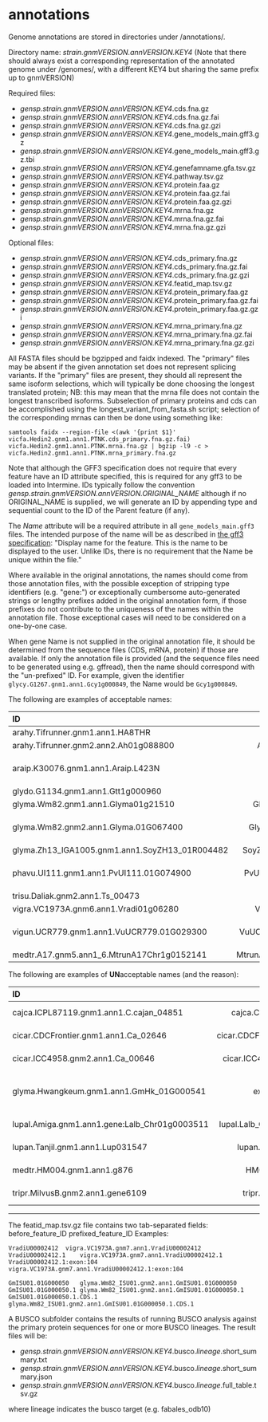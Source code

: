# annotations

Genome annotations are stored in directories under /annotations/.

Directory name: _strain.gnmVERSION.annVERSION.KEY4_
(Note that there should always exist a corresponding representation of the annotated genome under /genomes/, with a different KEY4 but sharing the same prefix up to gnmVERSION)

Required files:
- _gensp.strain.gnmVERSION.annVERSION.KEY4_.cds.fna.gz
- _gensp.strain.gnmVERSION.annVERSION.KEY4_.cds.fna.gz.fai
- _gensp.strain.gnmVERSION.annVERSION.KEY4_.cds.fna.gz.gzi
- _gensp.strain.gnmVERSION.annVERSION.KEY4_.gene_models_main.gff3.gz
- _gensp.strain.gnmVERSION.annVERSION.KEY4_.gene_models_main.gff3.gz.tbi
- _gensp.strain.gnmVERSION.annVERSION.KEY4_.genefamname.gfa.tsv.gz
- _gensp.strain.gnmVERSION.annVERSION.KEY4_.pathway.tsv.gz
- _gensp.strain.gnmVERSION.annVERSION.KEY4_.protein.faa.gz
- _gensp.strain.gnmVERSION.annVERSION.KEY4_.protein.faa.gz.fai
- _gensp.strain.gnmVERSION.annVERSION.KEY4_.protein.faa.gz.gzi
- _gensp.strain.gnmVERSION.annVERSION.KEY4_.mrna.fna.gz
- _gensp.strain.gnmVERSION.annVERSION.KEY4_.mrna.fna.gz.fai
- _gensp.strain.gnmVERSION.annVERSION.KEY4_.mrna.fna.gz.gzi

Optional files:
- _gensp.strain.gnmVERSION.annVERSION.KEY4_.cds_primary.fna.gz
- _gensp.strain.gnmVERSION.annVERSION.KEY4_.cds_primary.fna.gz.fai
- _gensp.strain.gnmVERSION.annVERSION.KEY4_.cds_primary.fna.gz.gzi
- _gensp.strain.gnmVERSION.annVERSION.KEY4_.featid_map.tsv.gz
- _gensp.strain.gnmVERSION.annVERSION.KEY4_.protein_primary.faa.gz
- _gensp.strain.gnmVERSION.annVERSION.KEY4_.protein_primary.faa.gz.fai
- _gensp.strain.gnmVERSION.annVERSION.KEY4_.protein_primary.faa.gz.gzi
- _gensp.strain.gnmVERSION.annVERSION.KEY4_.mrna_primary.fna.gz
- _gensp.strain.gnmVERSION.annVERSION.KEY4_.mrna_primary.fna.gz.fai
- _gensp.strain.gnmVERSION.annVERSION.KEY4_.mrna_primary.fna.gz.gzi

All FASTA files should be bgzipped and faidx indexed.
The "primary" files may be absent if the given annotation set does not represent splicing variants. If the "primary" files are present, they should all represent the same isoform selections, which will typically be done choosing the longest translated protein; NB: this may mean that the mrna file does not contain the longest transcribed isoforms. Subselection of primary proteins and cds can be accomplished using the longest_variant_from_fasta.sh script; selection of the corresponding mrnas can then be done using something like:
```
samtools faidx --region-file <(awk '{print $1}' vicfa.Hedin2.gnm1.ann1.PTNK.cds_primary.fna.gz.fai) vicfa.Hedin2.gnm1.ann1.PTNK.mrna.fna.gz | bgzip -l9 -c > vicfa.Hedin2.gnm1.ann1.PTNK.mrna_primary.fna.gz
```

Note that although the GFF3 specification does not require that every feature have an ID attribute specified, this is required for any gff3 to be loaded into Intermine. IDs typically follow the convention _gensp.strain.gnmVERSION.annVERSION.ORIGINAL_NAME_ although if no ORIGINAL_NAME is supplied, we will generate an ID by appending type and sequential count to the ID of the Parent feature (if any).

The _Name_ attribute will be a required attribute in all `gene_models_main.gff3` files. The intended purpose of the name will be as described in [the gff3 specification](https://github.com/The-Sequence-Ontology/Specifications/blob/master/gff3.md): "Display name for the feature. This is the name to be displayed to the user. Unlike IDs, there is no requirement that the Name be unique within the file." 

Where available in the original annotations, the names should come from those annotation files, with the possible exception of stripping type identifiers (e.g. "gene:") or exceptionally cumbersome auto-generated strings or lengthy prefixes added in the original annotation form, if those prefixes do not contribute to the uniqueness of the names within the annotation file. Those exceptional cases will need to be considered on a one-by-one case. 

When gene Name is not supplied in the original annotation file, it should be determined from the sequence files (CDS, mRNA, protein) if those are available. If only the annotation file is provided (and the sequence files need to be generated using e.g. gffread), then the name should correspond with the "un-prefixed" ID. For example, given the identifier `glycy.G1267.gnm1.ann1.Gcy1g000849`, the Name would be `Gcy1g000849`.

The following are examples of acceptable names:

| ID | Name | Reason |
| :--- | :---: | :---- |
| arahy.Tifrunner.gnm1.ann1.HA8THR | HA8THR | OK |
| arahy.Tifrunner.gnm2.ann2.Ah01g088800 | Ah01g088800 | OK |
| araip.K30076.gnm1.ann1.Araip.L423N | Araip.L423N | OK (prefix original) |
| glydo.G1134.gnm1.ann1.Gtt1g000960 | Gtt1g000960 | OK |
| glyma.Wm82.gnm1.ann1.Glyma01g21510 | Glyma01g21510 | OK |
| glyma.Wm82.gnm2.ann1.Glyma.01G067400 | Glyma.01G067400 | OK (prefix original) |
| glyma.Zh13_IGA1005.gnm1.ann1.SoyZH13_01R004482 | SoyZH13_01R004482 | OK |
| phavu.UI111.gnm1.ann1.PvUI111.01G074900 | PvUI111.01G074900 | OK (prefix original) |
| trisu.Daliak.gnm2.ann1.Ts_00473 | Ts_00473 | OK |
| vigra.VC1973A.gnm6.ann1.Vradi01g06280 | Vradi01g06280 | OK |
| vigun.UCR779.gnm1.ann1.VuUCR779.01G029300 | VuUCR779.01G029300 | OK (prefix original) |
| medtr.A17.gnm5.ann1_6.MtrunA17Chr1g0152141 | MtrunA17Chr1g0152141 | OK


The following are examples of **UN**acceptable names (and the reason): 

| ID | Name | Reason |
| :--- | :---: | :---- |
| cajca.ICPL87119.gnm1.ann1.C.cajan_04851 | cajca.C.cajan_04851 | gratuitous prefix |
| cicar.CDCFrontier.gnm1.ann1.Ca_02646 | cicar.CDCFrontier.Ca_02646 | gratuitous prefix |
| cicar.ICC4958.gnm2.ann1.Ca_00646 | cicar.ICC4958.Ca_00646 | gratuitous prefix |
| glyma.Hwangkeum.gnm1.ann1.GmHk_01G000541 | exosc3_1 | doesn't correspond with ID or sequences |
| lupal.Amiga.gnm1.ann1.gene:Lalb_Chr01g0003511 | lupal.Lalb_Chr01g0003511 | gratuitous prefix |
| lupan.Tanjil.gnm1.ann1.Lup031547 | lupan.Lup031547 | gratuitous prefix |
| medtr.HM004.gnm1.ann1.g876 | HM004.g876 | gratuitous prefix |
| tripr.MilvusB.gnm2.ann1.gene6109 | tripr.gene6109 | gratuitous prefix

<hr>

The featid_map.tsv.gz file contains two tab-separated fields: before_feature_ID  prefixed_feature_ID
Examples:
```
VradiU00002412	vigra.VC1973A.gnm7.ann1.VradiU00002412
VradiU00002412.1	vigra.VC1973A.gnm7.ann1.VradiU00002412.1
VradiU00002412.1:exon:104	vigra.VC1973A.gnm7.ann1.VradiU00002412.1:exon:104
```
```
GmISU01.01G000050	glyma.Wm82_ISU01.gnm2.ann1.GmISU01.01G000050
GmISU01.01G000050.1	glyma.Wm82_ISU01.gnm2.ann1.GmISU01.01G000050.1
GmISU01.01G000050.1.CDS.1	glyma.Wm82_ISU01.gnm2.ann1.GmISU01.01G000050.1.CDS.1
```

A BUSCO subfolder contains the results of running BUSCO analysis against the primary protein sequences for one or more BUSCO lineages. The result files will be:
- _gensp.strain.gnmVERSION.annVERSION.KEY4_.busco._lineage_.short_summary.txt
- _gensp.strain.gnmVERSION.annVERSION.KEY4_.busco._lineage_.short_summary.json
- _gensp.strain.gnmVERSION.annVERSION.KEY4_.busco._lineage_.full_table.tsv.gz

where lineage indicates the busco target (e.g. fabales_odb10)
